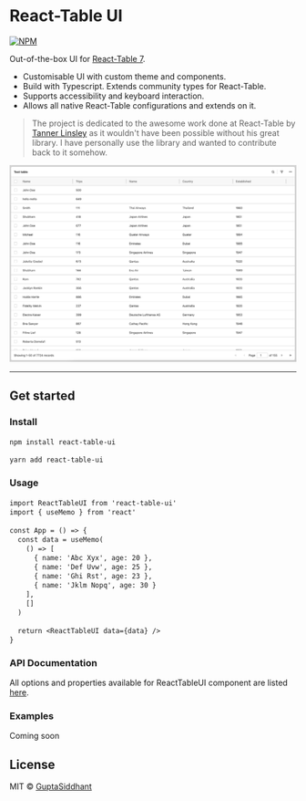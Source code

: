 # React-Table UI

[![NPM](https://img.shields.io/npm/v/react-table-ui.svg)](https://www.npmjs.com/package/react-table-ui)

Out-of-the-box UI for [React-Table 7](https://github.com/tannerlinsley/react-table).

- Customisable UI with custom theme and components.
- Build with Typescript. Extends community types for React-Table.
- Supports accessibility and keyboard interaction.
- Allows all native React-Table configurations and extends on it.

> The project is dedicated to the awesome work done at React-Table by [Tanner Linsley](https://twitter.com/tannerlinsley) as it wouldn't have been possible without his great library. I have personally use the library and wanted to contribute back to it somehow.

![RTUI](https://raw.githubusercontent.com/GuptaSiddhant/react-table-ui/main/typedoc/RTUI.jpg)

---

## Get started

### Install

```bash
npm install react-table-ui
```

```bash
yarn add react-table-ui
```

### Usage

```tsx
import ReactTableUI from 'react-table-ui'
import { useMemo } from 'react'

const App = () => {
  const data = useMemo(
    () => [
      { name: 'Abc Xyx', age: 20 },
      { name: 'Def Uvw', age: 25 },
      { name: 'Ghi Rst', age: 23 },
      { name: 'Jklm Nopq', age: 30 }
    ],
    []
  )

  return <ReactTableUI data={data} />
}
```

### API Documentation

All options and properties available for ReactTableUI component are listed [here](https://guptasiddhant.com/react-table-ui/interfaces/reacttableuiprops.html).

### Examples

Coming soon

## License

MIT © [GuptaSiddhant](https://github.com/GuptaSiddhant)
